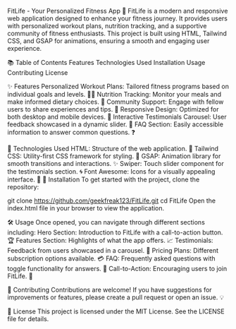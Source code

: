 FitLife - Your Personalized Fitness App 🌟
FitLife is a modern and responsive web application designed to enhance your fitness journey. It provides users with personalized workout plans, nutrition tracking, and a supportive community of fitness enthusiasts. This project is built using HTML, Tailwind CSS, and GSAP for animations, ensuring a smooth and engaging user experience.

📚 Table of Contents
Features
Technologies Used
Installation
Usage
Contributing
License

✨ Features
Personalized Workout Plans: Tailored fitness programs based on individual goals and levels. 🏋️‍♂️
Nutrition Tracking: Monitor your meals and make informed dietary choices. 🥗
Community Support: Engage with fellow users to share experiences and tips. 🤝
Responsive Design: Optimized for both desktop and mobile devices. 📱
Interactive Testimonials Carousel: User feedback showcased in a dynamic slider. 🎡
FAQ Section: Easily accessible information to answer common questions. ❓

🔧 Technologies Used
HTML: Structure of the web application. 📄
Tailwind CSS: Utility-first CSS framework for styling. 🎨
GSAP: Animation library for smooth transitions and interactions. ✨
Swiper: Touch slider component for the testimonials section. 🌀
Font Awesome: Icons for a visually appealing interface. 💎
🚀 Installation
To get started with the project, clone the repository:

git clone https://github.com/geekfreak123/FitLife.git
cd FitLife
Open the index.html file in your browser to view the application.

🛠️ Usage
Once opened, you can navigate through different sections including:
Hero Section: Introduction to FitLife with a call-to-action button. 🏆
Features Section: Highlights of what the app offers. 📈
Testimonials: Feedback from users showcased in a carousel. 💬
Pricing Plans: Different subscription options available. 💳
FAQ: Frequently asked questions with toggle functionality for answers. 📖
Call-to-Action: Encouraging users to join FitLife. 🎉

🤝 Contributing
Contributions are welcome! If you have suggestions for improvements or features, please create a pull request or open an issue. 💡

📜 License
This project is licensed under the MIT License. See the LICENSE file for details.
